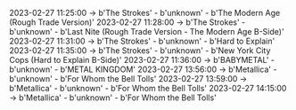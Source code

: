 2023-02-27 11:25:00 -> b'The Strokes' - b'unknown' - b'The Modern Age (Rough Trade Version)'
2023-02-27 11:28:00 -> b'The Strokes' - b'unknown' - b'Last Nite (Rough Trade Version - The Modern Age B-Side)'
2023-02-27 11:31:00 -> b'The Strokes' - b'unknown' - b'Hard to Explain'
2023-02-27 11:35:00 -> b'The Strokes' - b'unknown' - b'New York City Cops (Hard to Explain B-Side)'
2023-02-27 11:36:00 -> b'BABYMETAL' - b'unknown' - b'METAL KINGDOM'
2023-02-27 13:56:00 -> b'Metallica' - b'unknown' - b'For Whom the Bell Tolls'
2023-02-27 13:59:00 -> b'Metallica' - b'unknown' - b'For Whom the Bell Tolls'
2023-02-27 14:15:00 -> b'Metallica' - b'unknown' - b'For Whom the Bell Tolls'

